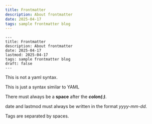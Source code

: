 ```yaml
---
title: Frontmatter
description: About frontmatter
date: 2025-04-17
tags: sample frontmatter blog
---
```


```
---
title: Frontmatter
description: About frontmatter
date: 2025-04-17
lastmod: 2025-04-17
tags: sample frontmatter blog
draft: false
---
```

This is not a yaml syntax. 

This is just a syntax similar to YAML

There must always be a **space** after the ***colon(:)***. 

date and lastmod must always be written in the format *yyyy-mm-dd*. 

Tags are separated by spaces. 
